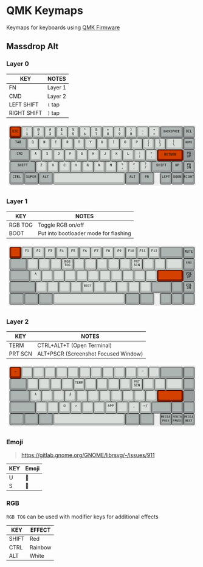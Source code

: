# QMK Keymaps

Keymaps for keyboards using [QMK Firmware](https://github.com/qmk/qmk_firmware)

## Massdrop Alt

### Layer 0

| KEY         | NOTES   |
| ----------- | ------- |
| FN          | Layer 1 |
| CMD         | Layer 2 |
| LEFT SHIFT  | `(` tap |
| RIGHT SHIFT | `)` tap |

![layer0](assets/massdrop-alt/layer0.png)

### Layer 1

| KEY     | NOTES                                 |
| ------- | ------------------------------------- |
| RGB TOG | Toggle RGB on/off                     |
| BOOT    | Put into bootloader mode for flashing |

![layer1](assets/massdrop-alt/layer1.png)

### Layer 2

| KEY     | NOTES                                |
| ------- | ------------------------------------ |
| TERM    | CTRL+ALT+T (Open Terminal)           |
| PRT SCN | ALT+PSCR (Screenshot Focused Window) |

![layer2](assets/massdrop-alt/layer2.png)

### Emoji

> https://gitlab.gnome.org/GNOME/librsvg/-/issues/911

| KEY | Emoji |
| --- | ----- |
| U   | 🐧    |
| S   | 🐍    |

### RGB

`RGB TOG` can be used with modifier keys for additional effects

| KEY   | EFFECT  |
| ----- | ------- |
| SHIFT | Red     |
| CTRL  | Rainbow |
| ALT   | White   |
